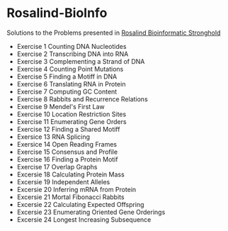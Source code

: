 # Rosalind-BioInfo
Solutions to the Problems presented in [Rosalind Bioinformatic Stronghold](http://rosalind.info/problems/tree-view/)
* Exercise 1 Counting DNA Nucleotides
* Exercise 2 Transcribing DNA into RNA
* Exercise 3 Complementing a Strand of DNA
* Exercise 4 Counting Point Mutations
* Exercise 5 Finding a Motiff in DNA
* Exercise 6 Translating RNA in Protein
* Exercise 7 Computing GC Content
* Exercise 8 Rabbits and Recurrence Relations
* Exercise 9 Mendel's First Law
* Exercise 10 Location Restriction Sites
* Exercise 11 Enumerating Gene Orders
* Exercise 12 Finding a Shared Motiff
* Exersice 13 RNA Splicing
* Exersice 14 Open Reading Frames
* Exercise 15 Consensus and Profile
* Exercise 16 Finding a Protein Motif 
* Exercise 17 Overlap Graphs
* Excersie 18 Calculating Protein Mass
* Excersie 19 Independent Alleles
* Excersie 20 Inferring mRNA from Protein
* Excersie 21 Mortal Fibonacci Rabbits
* Excersie 22 Calculating Expected Offspring
* Excersie 23 Enumerating Oriented Gene Orderings 
* Excersie 24 Longest Increasing Subsequence